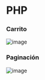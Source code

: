 # PHP

### Carrito
![image](https://github.com/willybc/PHP/assets/22482325/8a624dcd-ff7e-46bb-8f6c-b4e7f894d8b6)


### Paginación
![image](https://github.com/willybc/PHP/assets/22482325/7572c863-c126-4969-a73b-a3f08ac1591d)

